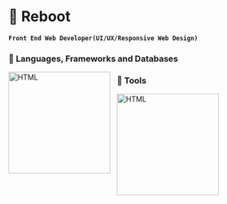 # 🤖 Reboot

**`Front End Web Developer(UI/UX/Responsive Web Design)`**
<br />

### 🧰 Languages, Frameworks and Databases

<img align="left" alt="HTML" width="200px" style="padding-right:10px;" src="https://skillicons.dev/icons?i=html, css, js,bootstrap, react, nodejs, nextjs, tailwind, sass, cs, dotnet, mongodb" />

### 🧰 Tools

<img align="left" alt="HTML" width="200px" style="padding-right:10px;" src="https://skillicons.dev/icons?i=git, github, linux, docker, postman, vite, wasm, powershell, ps " />
